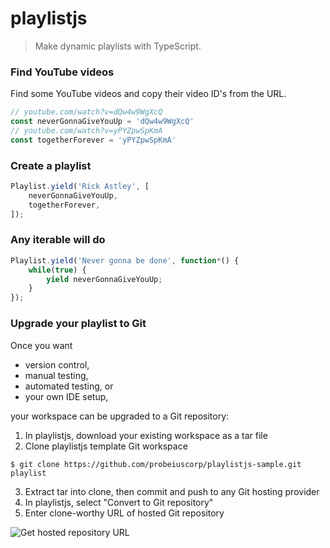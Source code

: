 # playlistjs
> Make dynamic playlists with TypeScript.

### Find YouTube videos
Find some YouTube videos and copy their video ID's from the URL.
```javascript
// youtube.com/watch?v=dQw4w9WgXcQ
const neverGonnaGiveYouUp = 'dQw4w9WgXcQ'
// youtube.com/watch?v=yPYZpwSpKmA
const togetherForever = 'yPYZpwSpKmA'
```

### Create a playlist
```javascript
Playlist.yield('Rick Astley', [
    neverGonnaGiveYouUp,
    togetherForever,
]);
```

### Any iterable will do
```javascript
Playlist.yield('Never gonna be done', function*() {
    while(true) {
        yield neverGonnaGiveYouUp;
    }
});
```

### Upgrade your playlist to Git
Once you want
 - version control,
 - manual testing,
 - automated testing, or
 - your own IDE setup,

your workspace can be upgraded to a Git repository:

1. In playlistjs, download your existing workspace as a tar file
2. Clone playlistjs template Git workspace

`$ git clone https://github.com/probeiuscorp/playlistjs-sample.git playlist`

3. Extract tar into clone, then commit and push to any Git hosting provider
4. In playlistjs, select "Convert to Git repository"
5. Enter clone-worthy URL of hosted Git repository

![Get hosted repository URL](https://github.com/probeiuscorp/playlistjs/assets/70288813/e93b87b2-864b-483c-a958-af15ea86c991)


